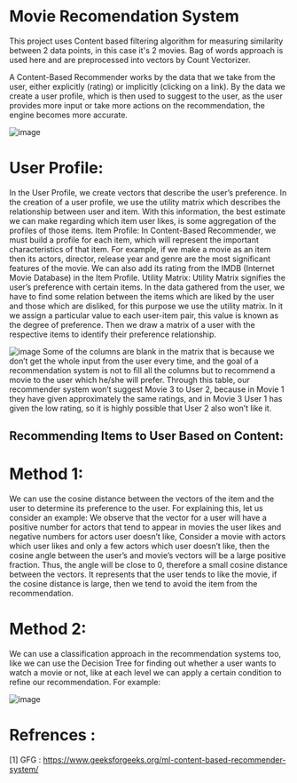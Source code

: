 # Movie Recomendation System

This project uses Content based filtering algorithm for measuring similarity between 2 data points, in this case it's 2 movies.
Bag of words approach is used here and are preprocessed into vectors by Count Vectorizer.


A Content-Based Recommender works by the data that we take from the user, either explicitly (rating) or implicitly (clicking on a link). By the data we create a user profile, which is then used to suggest to the user, as the user provides more input or take more actions on the recommendation, the engine becomes more accurate.

![image](https://user-images.githubusercontent.com/110348311/206867654-ec4ee27b-b2cf-43a3-bf87-f6de8df7ba1f.png)

# User Profile:
In the User Profile, we create vectors that describe the user’s preference. In the creation of a user profile, we use the utility matrix which describes the relationship between user and item. With this information, the best estimate we can make regarding which item user likes, is some aggregation of the profiles of those items.
Item Profile:
In Content-Based Recommender, we must build a profile for each item, which will represent the important characteristics of that item.
For example, if we make a movie as an item then its actors, director, release year and genre are the most significant features of the movie. We can also add its rating from the IMDB (Internet Movie Database) in the Item Profile.
Utility Matrix:
Utility Matrix signifies the user’s preference with certain items. In the data gathered from the user, we have to find some relation between the items which are liked by the user and those which are disliked, for this purpose we use the utility matrix. In it we assign a particular value to each user-item pair, this value is known as the degree of preference. Then we draw a matrix of a user with the respective items to identify their preference relationship.

![image](https://user-images.githubusercontent.com/110348311/206867719-a12dd5c9-cca9-42af-b4b6-efbfb79c7382.png)
Some of the columns are blank in the matrix that is because we don’t get the whole input from the user every time, and the goal of a recommendation system is not to fill all the columns but to recommend a movie to the user which he/she will prefer. Through this table, our recommender system won’t suggest Movie 3 to User 2, because in Movie 1 they have given approximately the same ratings, and in Movie 3 User 1 has given the low rating, so it is highly possible that User 2 also won’t like it.

## Recommending Items to User Based on Content:

# Method 1:
We can use the cosine distance between the vectors of the item and the user to determine its preference to the user. For explaining this, let us consider an example:
We observe that the vector for a user will have a positive number for actors that tend to appear in movies the user likes and negative numbers for actors user doesn’t like, Consider a movie with actors which user likes and only a few actors which user doesn’t like, then the cosine angle between the user’s and movie’s vectors will be a large positive fraction. Thus, the angle will be close to 0, therefore a small cosine distance between the vectors.
It represents that the user tends to like the movie, if the cosine distance is large, then we tend to avoid the item from the recommendation.
# Method 2:
We can use a classification approach in the recommendation systems too, like we can use the Decision Tree for finding out whether a user wants to watch a movie or not, like at each level we can apply a certain condition to refine our recommendation. For example:


![image](https://user-images.githubusercontent.com/110348311/206867661-8c749059-dfe8-446f-8b85-f86ee260f114.png)



# Refrences :
[1] GFG : https://www.geeksforgeeks.org/ml-content-based-recommender-system/
